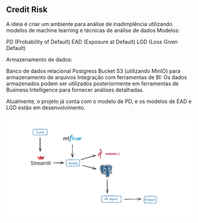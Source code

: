 ## Credit Risk 
A ideia é criar um ambiente para análise de inadimplência utilizando modelos de machine learning e técnicas de análise de dados
Modelos:

PD (Probability of Default)
EAD (Exposure at Default)
LGD (Loss Given Default)

Armazenamento de dados:

Banco de dados relacional Postgress
Bucket S3 (utilizando MinIO) para armazenamento de arquivos
Integração com ferramentas de BI:
Os dados armazenados podem ser utilizados posteriormente em ferramentas de Business Intelligence para fornecer análises detalhadas.

Atualmente, o projeto já conta com o modelo de PD, e os modelos de EAD e LGD estão em desenvolvimento.


![1737565502515](image/README/1737565502515.png)
